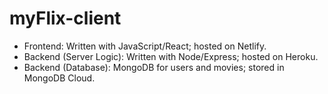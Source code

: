 # myFlix-client
- Frontend: Written with JavaScript/React; hosted on Netlify.
- Backend (Server Logic): Written with Node/Express; hosted on Heroku.
- Backend (Database): MongoDB for users and movies; stored in MongoDB Cloud.
